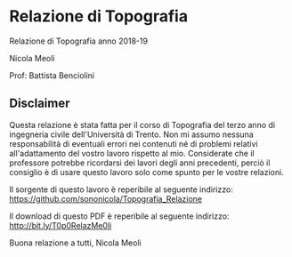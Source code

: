 # Relazione di Topografia
Relazione di Topografia anno 2018-19  

Nicola Meoli 

Prof: Battista Benciolini

## Disclaimer
Questa relazione è stata fatta per il corso di Topografia del terzo anno di ingegneria civile dell'Università di Trento.
Non mi assumo nessuna responsabilità di eventuali errori nei contenuti né di problemi relativi all'adattamento del vostro lavoro rispetto al mio. 
Considerate che il professore potrebbe ricordarsi dei lavori degli anni precedenti, perciò il consiglio è di usare questo lavoro solo come spunto per le vostre relazioni.

Il sorgente di questo lavoro è reperibile al seguente indirizzo: https://github.com/sononicola/Topografia_Relazione

Il download di questo PDF è reperibile al seguente indirizzo: http://bit.ly/T0p0RelazMe0li

Buona relazione a tutti,
Nicola Meoli 
